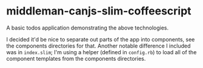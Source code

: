 # middleman-canjs-slim-coffeescript

A basic todos application demonstrating the above technologies.

I decided it'd be nice to separate out parts of the app into components, see the components directories for that.  Another notable difference I included was in `index.slim`; I'm using a helper (defined in `config.rb`) to load all of the component templates from the components directories.
